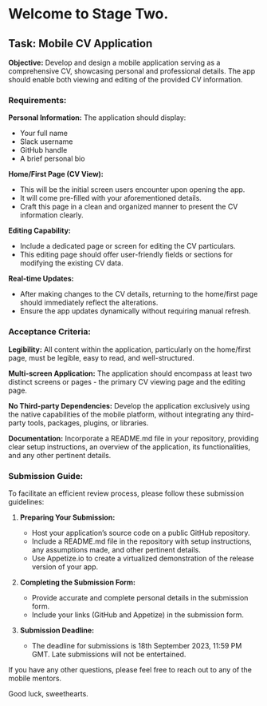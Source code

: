 # Welcome to Stage Two.

## Task: Mobile CV Application

**Objective:** Develop and design a mobile application serving as a comprehensive CV, showcasing personal and professional details. The app should enable both viewing and editing of the provided CV information.

### Requirements:

**Personal Information:** The application should display:
- Your full name
- Slack username
- GitHub handle
- A brief personal bio

**Home/First Page (CV View):**
- This will be the initial screen users encounter upon opening the app.
- It will come pre-filled with your aforementioned details.
- Craft this page in a clean and organized manner to present the CV information clearly.

**Editing Capability:**
- Include a dedicated page or screen for editing the CV particulars.
- This editing page should offer user-friendly fields or sections for modifying the existing CV data.

**Real-time Updates:**
- After making changes to the CV details, returning to the home/first page should immediately reflect the alterations.
- Ensure the app updates dynamically without requiring manual refresh.

### Acceptance Criteria:

**Legibility:** All content within the application, particularly on the home/first page, must be legible, easy to read, and well-structured.

**Multi-screen Application:** The application should encompass at least two distinct screens or pages - the primary CV viewing page and the editing page.

**No Third-party Dependencies:** Develop the application exclusively using the native capabilities of the mobile platform, without integrating any third-party tools, packages, plugins, or libraries.

**Documentation:** Incorporate a README.md file in your repository, providing clear setup instructions, an overview of the application, its functionalities, and any other pertinent details.

### Submission Guide:

To facilitate an efficient review process, please follow these submission guidelines:

1. **Preparing Your Submission:**
   - Host your application’s source code on a public GitHub repository.
   - Include a README.md file in the repository with setup instructions, any assumptions made, and other pertinent details.
   - Use Appetize.io to create a virtualized demonstration of the release version of your app.

2. **Completing the Submission Form:**
   - Provide accurate and complete personal details in the submission form.
   - Include your links (GitHub and Appetize) in the submission form.

3. **Submission Deadline:**
   - The deadline for submissions is 18th September 2023, 11:59 PM GMT. Late submissions will not be entertained.

If you have any other questions, please feel free to reach out to any of the mobile mentors.

Good luck, sweethearts.
